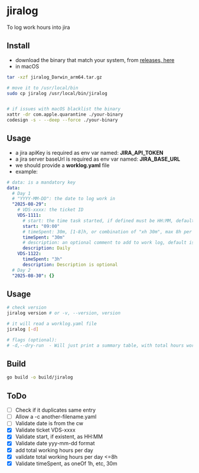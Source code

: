 # jiralog

To log work hours into jira

## Install
- download the binary that match your system, from [releases, here](https://github.com/gabtec/jiralog/releases)
- in macOS
```sh
tar -xzf jiralog_Darwin_arm64.tar.gz

# move it to /usr/local/bin
sudo cp jiralog /usr/local/bin/jiralog


# if issues with macOS blacklist the binary
xattr -dr com.apple.quarantine ./your-binary
codesign -s - --deep --force ./your-binary


````

## Usage
- a jira apiKey is required as env var named: **JIRA_API_TOKEN**
- a jira server baseUrl is required as env var named: **JIRA_BASE_URL**
- we should provide a **worklog.yaml** file
- example:
```yaml
# data: is a mandatory key
data:
  # Day 1
  # "YYYY-MM-DD": the date to log work in
  "2025-08-29":
    # VDS-xxxx: the ticket ID
    VDS-1111:
	  # start: the time task started, if defined must be HH:MM, default is 09:00
      start: "09:00" 
	  # timeSpent: 30m, [1-8]h, or combination of "xh 30m", max 8h per day
      timeSpent: "30m" 
	  # description: an optional comment to add to work log, default is ""
      description: Daily
    VDS-1122:
      timeSpent: "3h"
      description: Description is optional
  # Day 2
  "2025-08-30": {}   
```
## Usage

```sh
# check version
jiralog version # or -v, --version, version

# it will read a worklog.yaml file
jiralog [-d]

# flags (optional):
# -d,--dry-run	- Will just print a summary table, with total hours worked per day
```

## Build

```sh
go build -o build/jiralog
```

## ToDo
- [ ] Check if it duplicates same entry
- [ ] Allow a -c another-filename.yaml
- [ ] Validate date is from the cw
- [x] Validate ticket VDS-xxxx
- [x] Validate start, if existent, as HH:MM
- [x] Validate date yyy-mm-dd format
- [x] add total working hours per day
- [x] validate total working hours per day <=8h
- [x] Validate timeSpent, as oneOf 1h, etc,  30m